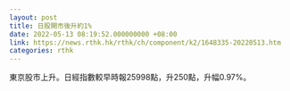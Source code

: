 ```yaml
---
layout: post
title: 日股開市後升約1%
date: 2022-05-13 08:19:52.000000000 +08:00
link: https://news.rthk.hk/rthk/ch/component/k2/1648335-20220513.htm
categories: rthk
---
```


東京股市上升。日經指數較早時報25998點，升250點，升幅0.97%。

